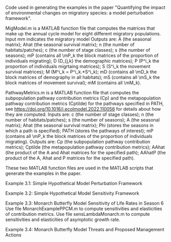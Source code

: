 Code used in generating the examples in the paper "Quantifying the impact of environmental changes on migratory species: a model perturbation framework".

MigModel.m is a MATLAB function file that computes the matrices that make up the annual cycle model for eight different migratory populations. 
  Input mm indicates the migratory model 
  Outputs are:  A (the seasonal matrix); Ahat (the seasonal survival matrix); n (the number of habitats/patches); c (the number of stage classes); s (the number of seasons); mP (contains all \mP_k the block matrices of the proportion of individuals migrating); D (D_{j,k} the demographic matrices); P (P^i_k the proportion of individuals migrtaing matrices); S (S^i_k the movement survival matrices); M (M^i_k = P^i_k.*S^i_k); mD (contains all \mD_k the block matrices of demography in all habitats); mS (contains all \mS_k the block matrices of movement survival); mM (contains all \mM_k).

PathwayMetrics.m is a MATLAB function file that computes the subpopulation pathway contribution metrics (Cp) and the metapopulation pathway contribution metrics (Cptilde) for the pathways specified in PATH, see https://doi.org/10.1016/j.ecolmodel.2022.110056 for details about how they are computed. 
  Inputs are: c (the number of stage classes); n (the number of habitats/patches); s (the number of seasons); A (the seasonal matrix); Ahat (the seasonal survival matrix); Phi (stores the seasons in which a path is specified); PATH (stores the pathways of interest); mP (contains all \mP_k the block matrices of the proportion of individuals migrating).
  Outputs are: Cp (the subpopulation pathway contribution metrics); Cptilde (the metapopulation pathway contribution metrics); AAhat (the product of the A and Ahat matrices for the specified path); AAhatP (the product of the A, Ahat and P matrices for the specified path).

These two MATLAB function files are used in the MATLAB scripts that generate the examples in the paper. 

Example 3.1: Simple Hypothetical Model Perturbation Framework 

Example 3.2: Simple Hypothetical Model Sensitivity Framework 

Example 3.3: Monarch Butterfly Model Sensitivity of Life Rates in Season 6
Use file MonarchExamplePPCM.m to compute sensitivities and elasticities of contribution metrics.
Use file sensLambdaMonarch.m to compute sensitivities and elasticities of asymptotic growth rate. 

Example 3.4: Monarch Butterfly Model Threats and Proposed Management Actions
